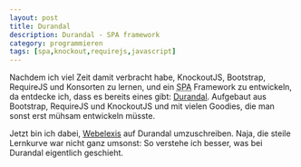 ```yaml
---
layout: post
title: Durandal
description: Durandal - SPA framework
category: programmieren
tags: [spa,knockout,requirejs,javascript]
---
```


Nachdem ich viel Zeit damit verbracht habe, KnockoutJS, Bootstrap, RequireJS und Konsorten zu lernen, und ein <abbr title="Single Page Application">SPA</abbr> Framework zu entwickeln, da entdecke ich, dass es bereits eines gibt: [Durandal](http://durandaljs.com). Aufgebaut aus Bootstrap, RequireJS und KnockoutJS und mit vielen Goodies, die man sonst erst mühsam entwickeln müsste.

Jetzt bin ich dabei, [Webelexis](http://github.com/rgwch/webelexis) auf Durandal umzuschreiben. Naja, die steile Lernkurve war nicht ganz umsonst: So verstehe ich besser, was bei Durandal eigentlich geschieht.

